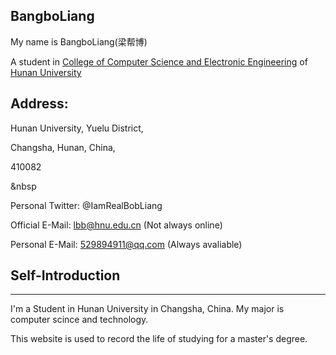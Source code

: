 ## BangboLiang

My name is BangboLiang(梁帮博) 

A student in [College of Computer Science and Electronic Engineering](http://csee.hnu.edu.cn/) of [Hunan  University](http://www.hnu.edu.cn/)

## Address:
Hunan University, Yuelu District,

Changsha, Hunan, China,

410082

&nbsp

Personal Twitter: @IamRealBobLiang

Official E-Mail: lbb@hnu.edu.cn (Not always online)

Personal E-Mail: 529894911@qq.com (Always avaliable)


## Self-Introduction
***
I'm a Student in Hunan University in Changsha, China. My major is computer scince and technology. 

This website is used to record the life of studying for a master's degree.
